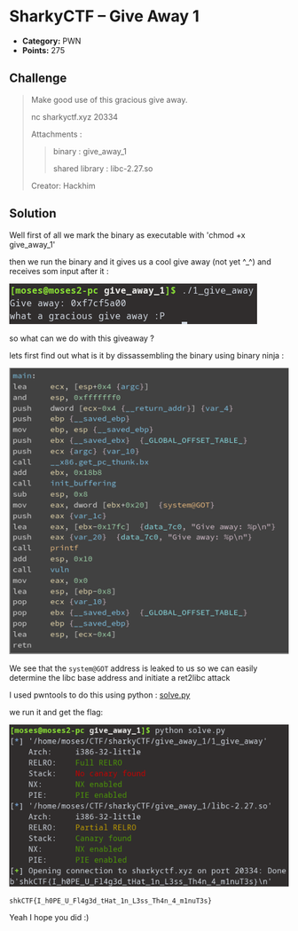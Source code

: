 # SharkyCTF – Give Away 1

* **Category:** PWN
* **Points:** 275

## Challenge

> Make good use of this gracious give away.
> 
> nc sharkyctf.xyz 20334
> 
> Attachments :
> > binary : give_away_1
> >
> > shared library : libc-2.27.so
> 
> Creator: Hackhim
## Solution

Well first of all we mark the binary as executable with 'chmod +x give_away_1'

then we run the binary and it gives us a cool give away (not yet ^_^)
and receives som input after it :

![screenshot1](https://github.com/0d12245589/CTF-writeups/raw/master/2020/SharkyCTF/PWN/Give_away_1/images/screenshot1.png)

so what can we do with this giveaway ?

lets first find out what is it by dissassembling the binary using binary ninja :

![screenshot2](https://github.com/0d12245589/CTF-writeups/raw/master/2020/SharkyCTF/PWN/Give_away_1/images/screenshot2.png)

We see that the `system@GOT` address is leaked to us so we can easily determine the libc base address and initiate a ret2libc attack

I used pwntools to do this using python : [solve.py](https://github.com/0d12245589/CTF-writeups/raw/master/2020/SharkyCTF/PWN/Give_away_1/solve.py)

we run it and get the flag:

![screenshot2](https://github.com/0d12245589/CTF-writeups/raw/master/2020/SharkyCTF/PWN/Give_away_1/images/screenshot3.png)

```
shkCTF{I_h0PE_U_Fl4g3d_tHat_1n_L3ss_Th4n_4_m1nuT3s}
```

Yeah I hope you did :)
